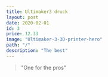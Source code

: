 ```yaml
---
title: Ultimaker3 druck     
layout: post
date: 2020-02-01
id: 3
price: 12.33
image: "Ultimaker-3-3D-printer-hero"
path: "/"
description: "The best"
---
```


> "One for the pros"